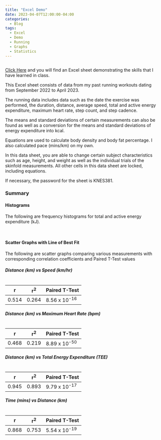 ```yaml
---
title: "Excel Demo"
date: 2023-04-07T12:00:00-04:00
categories:
  - Blog
tags:
  - Excel
  - Demo
  - Running
  - Graphs
  - Statistics
---
```

<img src="{{ site.url }}{{ site.baseurl }}/assets/images/Excel.jpg" alt="">

[Click Here](https://raw.githubusercontent.com/dianna-huynh/381Project/master/assets/images/Dianna-Running-Workouts.xlsx) and you will find an Excel sheet demonstrating the skills that I have learned in class.
<p>This Excel sheet consists of data from my past running workouts dating from September 2022 to April 2023.</p>

<p>The running data includes data such as the date the exercise was performed, the duration, distance, average speed, total and active energy expenditure, maximum heart rate, step count, and step cadence.</p>

<p>The means and standard deviations of certain measurements can also be found as well as a conversion for the means and standard deviations of energy expenditure into kcal.</p>

<p>Equations are used to calculate body density and body fat percentage. I also calculated pace (mins/km) on my own.</p>

<p>In this data sheet, you are able to change certain subject characteristics such as age, height, and weight as well as the individual trials of the skinfold measurements. All other cells in this data sheet are locked, including equations.</p>

<p>If necessary, the password for the sheet is KNES381.</p>


<h3> Summary </h3>
<h4> Histograms </h4>
<p> The following are frequency histograms for total and active energy expenditure (kJ). </p>
<img src="{{ site.url }}{{ site.baseurl }}/assets/images/TEE-Histogram.jpg" alt="">

<img src="{{ site.url }}{{ site.baseurl }}/assets/images/AEE-Histogram.jpg" alt="">

<h4> Scatter Graphs with Line of Best Fit </h4>
<p> The following are scatter graphs comparing various measurements with corresponding correlation coefficients and Paired T-Test values </p>

<h5> Distance (km) vs Speed (km/hr) </h5>
<img src="{{ site.url }}{{ site.baseurl }}/assets/images/DistanceSpeed.jpg" alt="">

|      r      |     r<sup>2</sup>   |      Paired T-Test       |
| ----------- | ------------------- | ------------------------ |
|    0.514    |        0.264        |  8.56 x 10<sup>-16</sup> |

<h5> Distance (km) vs Maximum Heart Rate (bpm) </h5>
<img src="{{ site.url }}{{ site.baseurl }}/assets/images/DistanceHR.png" alt="">

|      r      |     r<sup>2</sup>   |      Paired T-Test       |
| ----------- | ------------------- | ------------------------ |
|    0.468    |        0.219        |  8.89 x 10<sup>-50</sup> |

<h5> Distance (km) vs Total Energy Expenditure (TEE) </h5>
<img src="{{ site.url }}{{ site.baseurl }}/assets/images/DistanceTEE.png" alt="">

|      r      |     r<sup>2</sup>   |      Paired T-Test       |
| ----------- | ------------------- | ------------------------ |
|    0.945    |        0.893        |  9.79 x 10<sup>-17</sup> |

<h5> Time (mins) vs Distance (km) </h5>
<img src="{{ site.url }}{{ site.baseurl }}/assets/images/Time-Distance.jpg" alt="">

|      r      |     r<sup>2</sup>   |      Paired T-Test       |
| ----------- | ------------------- | ------------------------ |
|    0.868    |        0.753        |  5.54 x 10<sup>-19</sup> |
